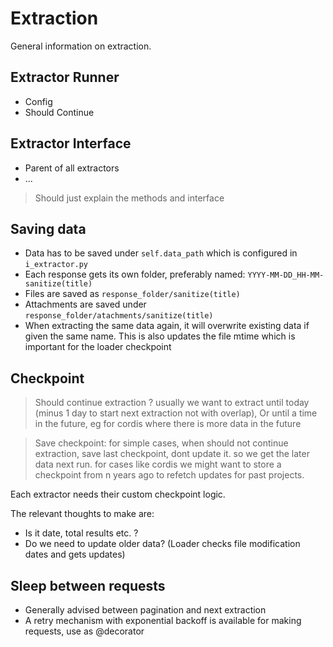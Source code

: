 # Extraction

General information on extraction.

## Extractor Runner

- Config
- Should Continue

## Extractor Interface

- Parent of all extractors
- ...

> Should just explain the methods and interface

## Saving data

- Data has to be saved under `self.data_path` which is configured in `i_extractor.py`
- Each response gets its own folder, preferably named: `YYYY-MM-DD_HH-MM-sanitize(title)`
- Files are saved as `response_folder/sanitize(title)`
- Attachments are saved under `response_folder/atachments/sanitize(title)`
- When extracting the same data again, it will overwrite existing data if given the same name. This is also updates the
  file mtime which is important for the loader checkpoint

## Checkpoint

> Should continue extraction ? usually we want to extract until today (minus 1 day to start next extraction not with
> overlap),
> Or until a time in the future, eg for cordis where there is more data in the future

> Save checkpoint: for simple cases, when should not continue extraction, save last checkpoint, dont update it. so we
> get the later data next run.
> for cases like cordis we might want to store a checkpoint from n years ago to
> refetch updates for past projects.

Each extractor needs their custom checkpoint logic.

The relevant thoughts to make are:

- Is it date, total results etc. ?
- Do we need to update older data? (Loader checks file modification dates and gets updates)

## Sleep between requests

- Generally advised between pagination and next extraction
- A retry mechanism with exponential backoff is available for making requests, use as @decorator
